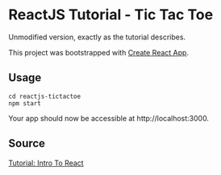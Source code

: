 # ReactJS Tutorial - Tic Tac Toe

Unmodified version, exactly as the tutorial describes.

This project was bootstrapped with [Create React App](https://github.com/facebookincubator/create-react-app).

## Usage

````
cd reactjs-tictactoe
npm start
````

Your app should now be accessible at http://localhost:3000.

## Source
[Tutorial: Intro To React](https://reactjs.org/tutorial/tutorial.html)